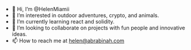 - 👋 Hi, I’m @HelenMiamii
- 👀 I’m interested in outdoor adventures, crypto, and animals.
- 🌱 I’m currently learning react and solidity.
- 💞️ I’m looking to collaborate on projects with fun people and innovative ideas.
- 📫 How to reach me at helen@abrabinah.com

<!---
HelenMiamii/HelenMiamii is a ✨ special ✨ repository because its `README.md` (this file) appears on your GitHub profile.
You can click the Preview link to take a look at your changes.
--->
